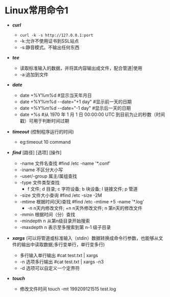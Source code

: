 # Linux常用命令1
- ***curl***
   - `curl -k -s http://127.0.0.1:port`
   - -k:允许不使用证书到SSL站点
   - -s:静音模式。不输出任何东西
   
- ***tee***
   - 读取标准输入的数据，并将其内容输出成文件，配合管道|使用
   - -a:追加到文件
   
- ***date***
   - date +%Y%m%d  #显示当天年月日
   - date +%Y%m%d --date="+1 day"  #显示前一天的日期
   - date +%Y%m%d --date="-1 day"  #显示后一天的日期
   - date +%s  #从 1970 年 1 月 1 日 00:00:00 UTC 到目前为止的秒数（时间戳）可用于判断时间过期
   
- ***timeout*** (控制程序运行的时间)
   - eg:timeout 10 command
   
- ***find*** [路径] [选项] [操作]
   - -name 文件名查找  #find /etc -name '*.conf'
   - -iname 不区分大小写
   - -user/-group 属主/属组查找
   - -type 文件类型查找
      - f 文件; d 目录; c 字符设备; b 块设备; l 链接文件; p 管道
   - -size 文件大小查询  #find /etc -size -2M
   - -mtime 根据时间(天)查找   #find /etc -mtime +5 -name '*.log'
      - -n n天内修改文件; +n n天外修改文件; n 第n天的修改文件
   - -mmin 根据时间（分）查找
   - -mindepth n 从第n级目录开始搜索
   - -maxdepth n 表示至多搜索到第 n-1 级子目录
- ***xargs*** (可以将管道或标准输入（stdin）数据转换成命令行参数，也能够从文件的输出中读取数据;多行变单行，单行变多行)
   - 多行输入单行输出  #cat test.txt | xargs
   - -n 选项多行输出 #cat test.txt | xargs -n3
   - -d 选项可以自定义一个定界符
   
- ***touch*** 
   - 修改文件时间 touch -mt 199209121515 test.log
      

